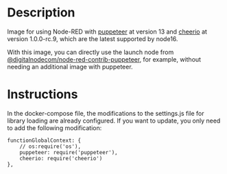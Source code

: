 # Description
Image for using Node-RED with [puppeteer](https://pptr.dev/) at version 13 and [cheerio](https://cheerio.js.org/) at version 1.0.0-rc.9, which are the latest supported by node16.

With this image, you can directly use the launch node from [@digitalnodecom/node-red-contrib-puppeteer](https://flows.nodered.org/node/@digitalnodecom/node-red-contrib-puppeteer), for example, without needing an additional image with puppeteer.

# Instructions
In the docker-compose file, the modifications to the settings.js file for library loading are already configured. If you want to update, you only need to add the following modification:
```` 
functionGlobalContext: {
	// os:require('os'),
	puppeteer: require('puppeteer'),
	cheerio: require('cheerio')
},
````